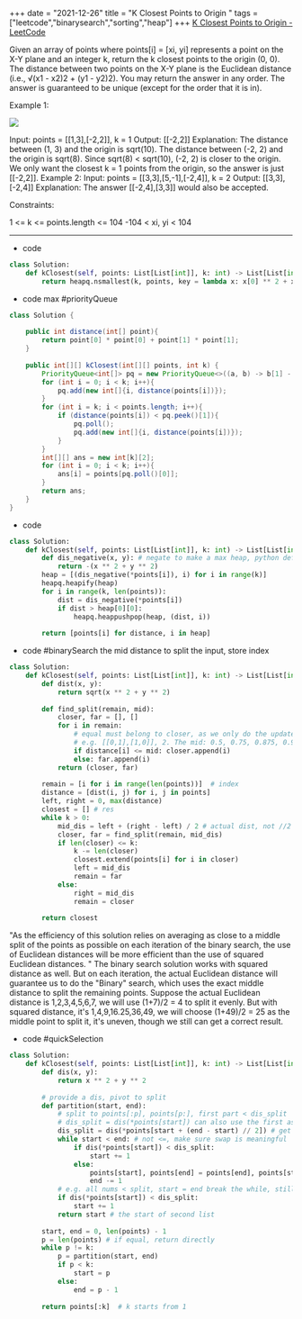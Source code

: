 +++ 
date = "2021-12-26"
title = "K Closest Points to Origin "
tags = ["leetcode","binarysearch","sorting","heap"]
+++
[K Closest Points to Origin - LeetCode](https://leetcode.com/problems/k-closest-points-to-origin/)

Given an array of points where points[i] = [xi, yi] represents a point on the X-Y plane and an integer k, return the k closest points to the origin (0, 0).
The distance between two points on the X-Y plane is the Euclidean distance (i.e., √(x1 - x2)2 + (y1 - y2)2).
You may return the answer in any order. The answer is guaranteed to be unique (except for the order that it is in).
 
Example 1:

![](https://assets.leetcode.com/uploads/2021/03/03/closestplane1.jpg)

Input: points = [[1,3],[-2,2]], k = 1 Output: [[-2,2]] Explanation: The distance between (1, 3) and the origin is sqrt(10). The distance between (-2, 2) and the origin is sqrt(8). Since sqrt(8) < sqrt(10), (-2, 2) is closer to the origin. We only want the closest k = 1 points from the origin, so the answer is just [[-2,2]]. 
Example 2:
Input: points = [[3,3],[5,-1],[-2,4]], k = 2 Output: [[3,3],[-2,4]] Explanation: The answer [[-2,4],[3,3]] would also be accepted. 
 
Constraints:

 1 <= k <= points.length <= 104
 -104 < xi, yi < 104

---
- code
```py
class Solution:
    def kClosest(self, points: List[List[int]], k: int) -> List[List[int]]:
        return heapq.nsmallest(k, points, key = lambda x: x[0] ** 2 + x[1] ** 2)
```
- code max #priorityQueue
```java
class Solution {
    
    public int distance(int[] point){
        return point[0] * point[0] + point[1] * point[1];
    }
    
    public int[][] kClosest(int[][] points, int k) {
        PriorityQueue<int[]> pq = new PriorityQueue<>((a, b) -> b[1] - a[1]);
        for (int i = 0; i < k; i++){
            pq.add(new int[]{i, distance(points[i])});
        }
        for (int i = k; i < points.length; i++){
            if (distance(points[i]) < pq.peek()[1]){
                pq.poll();
                pq.add(new int[]{i, distance(points[i])});
            }
        }
        int[][] ans = new int[k][2];
        for (int i = 0; i < k; i++){
            ans[i] = points[pq.poll()[0]];
        }
        return ans;
    }
}
```
- code
```py
class Solution:
    def kClosest(self, points: List[List[int]], k: int) -> List[List[int]]:
        def dis_negative(x, y): # negate to make a max heap, python default min heap
            return -(x ** 2 + y ** 2)
        heap = [(dis_negative(*points[i]), i) for i in range(k)]
        heapq.heapify(heap)
        for i in range(k, len(points)):
            dist = dis_negative(*points[i])
            if dist > heap[0][0]:
                heapq.heappushpop(heap, (dist, i))
        
        return [points[i] for distance, i in heap]
```
- code #binarySearch the mid distance to split the input, store index
```py
class Solution:
    def kClosest(self, points: List[List[int]], k: int) -> List[List[int]]:
        def dist(x, y):
            return sqrt(x ** 2 + y ** 2)
        
        def find_split(remain, mid):
            closer, far = [], []
            for i in remain:
                # equal must belong to closer, as we only do the update in closer.
                # e.g. [[0,1],[1,0]], 2. The mid: 0.5, 0.75, 0.875, 0.9375...
                if distance[i] <= mid: closer.append(i) 
                else: far.append(i)
            return (closer, far)
        
        remain = [i for i in range(len(points))]  # index
        distance = [dist(i, j) for i, j in points]
        left, right = 0, max(distance)
        closest = [] # res
        while k > 0:
            mid_dis = left + (right - left) / 2 # actual dist, not //2
            closer, far = find_split(remain, mid_dis)
            if len(closer) <= k:
                k -= len(closer)
                closest.extend(points[i] for i in closer)
                left = mid_dis
                remain = far
            else:
                right = mid_dis
                remain = closer
                
        return closest
```
"As the efficiency of this solution relies on averaging as close to a middle split of the points as possible on each iteration of the binary search, the use of Euclidean distances will be more efficient than the use of squared Euclidean distances. "
The binary search solution works with squared distance as well. But on each iteration, the actual Euclidean distance will guarantee us to do the "Binary" search, which uses the exact middle distance to split the remaining points.
Suppose the actual Euclidean distance is 1,2,3,4,5,6,7, we will use (1+7)/2 = 4 to split it evenly.
But with squared distance, it's 1,4,9,16.25,36,49, we will choose (1+49)/2 = 25 as the middle point to split it, it's uneven, though we still can get a correct result.
- code  #quickSelection 
```py
class Solution:
    def kClosest(self, points: List[List[int]], k: int) -> List[List[int]]:
        def dis(x, y):
            return x ** 2 + y ** 2
        
        # provide a dis, pivot to split
        def partition(start, end):
            # split to points[:p], points[p:], first part < dis_split
            # dis_split = dis(*points[start]) can also use the first as split distance
            dis_split = dis(*points[start + (end - start) // 2]) # get a dist in between to split
            while start < end: # not <=, make sure swap is meaningful
                if dis(*points[start]) < dis_split:
                    start += 1
                else:
                    points[start], points[end] = points[end], points[start]
                    end -= 1
            # e.g. all nums < split, start = end break the while, still needs to move start
            if dis(*points[start]) < dis_split: 
                start += 1
            return start # the start of second list
        
        start, end = 0, len(points) - 1
        p = len(points) # if equal, return directly
        while p != k:
            p = partition(start, end)
            if p < k:
                start = p
            else:
                end = p - 1
            
        return points[:k]  # k starts from 1
```
